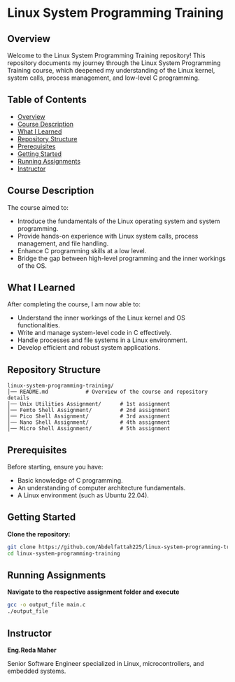 # Linux System Programming Training

## Overview
Welcome to the Linux System Programming Training repository! This repository documents my journey through the Linux System Programming Training course, which deepened my understanding of the Linux kernel, system calls, process management, and low-level C programming.

## Table of Contents
- [Overview](#overview)
- [Course Description](#course-description)
- [What I Learned](#what-i-learned)
- [Repository Structure](#repository-structure)
- [Prerequisites](#prerequisites)
- [Getting Started](#getting-started)
- [Running Assignments](#running-assignments)
- [Instructor](#instructor)

## Course Description
The course aimed to:
- Introduce the fundamentals of the Linux operating system and system programming.
- Provide hands-on experience with Linux system calls, process management, and file handling.
- Enhance C programming skills at a low level.
- Bridge the gap between high-level programming and the inner workings of the OS.

## What I Learned
After completing the course, I am now able to:
- Understand the inner workings of the Linux kernel and OS functionalities.
- Write and manage system-level code in C effectively.
- Handle processes and file systems in a Linux environment.
- Develop efficient and robust system applications.

## Repository Structure
```plaintext
linux-system-programming-training/
│── README.md            # Overview of the course and repository details
│── Unix Utilities Assignment/      # 1st assignment
│── Femto Shell Assignment/         # 2nd assignment
│── Pico Shell Assignment/          # 3rd assignment
│── Nano Shell Assignment/          # 4th assignment
│── Micro Shell Assignment/         # 5th assignment
```
## Prerequisites
Before starting, ensure you have:
- Basic knowledge of C programming.
- An understanding of computer architecture fundamentals.
- A Linux environment (such as Ubuntu 22.04).

## Getting Started
**Clone the repository:**
```sh
git clone https://github.com/Abdelfattah225/linux-system-programming-training.git
cd linux-system-programming-training
```
## Running Assignments
**Navigate to the respective assignment folder and execute**
```sh
gcc -o output_file main.c
./output_file
```
## Instructor
**Eng.Reda Maher**

Senior Software Engineer specialized in Linux, microcontrollers, and embedded systems.

